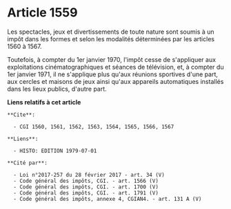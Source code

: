 # Article 1559

Les spectacles, jeux et divertissements de toute nature sont soumis à un impôt dans les formes et selon les modalités
déterminées par les articles 1560 à 1567.

Toutefois, à compter du 1er janvier 1970, l'impôt cesse de s'appliquer aux exploitations cinématographiques et séances de
télévision, et, à compter du 1er janvier 1971, il ne s'applique plus qu'aux réunions sportives d'une part, aux cercles et
maisons de jeux ainsi qu'aux appareils automatiques installés dans les lieux publics, d'autre part.

**Liens relatifs à cet article**

	**Cite**:

	  - CGI 1560, 1561, 1562, 1563, 1564, 1565, 1566, 1567

	**Liens**:

	  - HISTO: EDITION 1979-07-01

	**Cité par**:

	  - Loi n°2017-257 du 28 février 2017 - art. 34 (V)
	  - Code général des impôts, CGI. - art. 1566 (V)
	  - Code général des impôts, CGI. - art. 1700 (V)
	  - Code général des impôts, CGI. - art. 1791 (V)
	  - Code général des impôts, annexe 4, CGIAN4. - art. 131 A (V)
